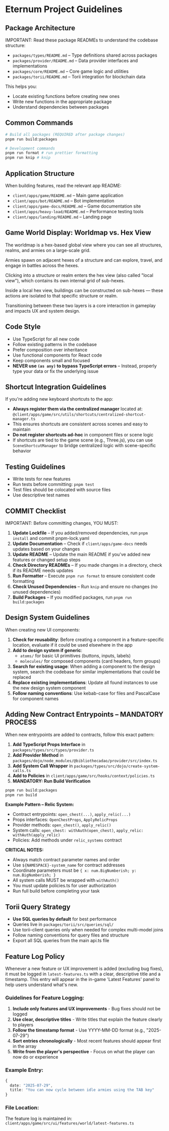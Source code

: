 # Eternum Project Guidelines

## Package Architecture

IMPORTANT: Read these package READMEs to understand the codebase structure:

- `packages/types/README.md` – Type definitions shared across packages
- `packages/provider/README.md` – Data provider interfaces and implementations
- `packages/core/README.md` – Core game logic and utilities
- `packages/torii/README.md` – Torii integration for blockchain data

This helps you:

- Locate existing functions before creating new ones
- Write new functions in the appropriate package
- Understand dependencies between packages

## Common Commands

```bash
# Build all packages (REQUIRED after package changes)
pnpm run build:packages

# Development commands
pnpm run format # run prettier formatting
pnpm run knip # knip
```

## Application Structure

When building features, read the relevant app README:

- `client/apps/game/README.md` – Main game application
- `client/apps/bot/README.md` – Bot implementation
- `client/apps/game-docs/README.md` – Game documentation site
- `client/apps/heavy-load/README.md` – Performance testing tools
- `client/apps/landing/README.md` – Landing page

## Game World Display: Worldmap vs. Hex View

The worldmap is a hex-based global view where you can see all structures, realms, and armies on a large-scale grid.

Armies spawn on adjacent hexes of a structure and can explore, travel, and engage in battles across the hexes.

Clicking into a structure or realm enters the hex view (also called "local view"), which contains its own internal grid
of sub-hexes.

Inside a local hex view, buildings can be constructed on sub-hexes — these actions are isolated to that specific
structure or realm.

Transitioning between these two layers is a core interaction in gameplay and impacts UX and system design.

## Code Style

- Use TypeScript for all new code
- Follow existing patterns in the codebase
- Prefer composition over inheritance
- Use functional components for React code
- Keep components small and focused
- **NEVER use `(as any)` to bypass TypeScript errors** – Instead, properly type your data or fix the underlying issue

## Shortcut Integration Guidelines

If you're adding new keyboard shortcuts to the app:

- **Always register them via the centralized manager** located at:
  `@client/apps/game/src/utils/shortcuts/centralized-shortcut-manager.ts`
- This ensures shortcuts are consistent across scenes and easy to maintain
- **Do not register shortcuts ad-hoc** in component files or scene logic
- If shortcuts are tied to the game scene (e.g., Three.js), you can use `SceneShortcutManager` to bridge centralized
  logic with scene-specific behavior

## Testing Guidelines

- Write tests for new features
- Run tests before committing: `pnpm test`
- Test files should be colocated with source files
- Use descriptive test names

## COMMIT Checklist

IMPORTANT: Before committing changes, YOU MUST:

1. **Update Lockfile** – If you added/removed dependencies, run `pnpm install` and commit pnpm-lock.yaml
2. **Update Documentation** – Check if `client/apps/game-docs` needs updates based on your changes
3. **Update README** – Update the main README if you've added new features or changed setup steps
4. **Check Directory READMEs** – If you made changes in a directory, check if its README needs updates
5. **Run Formatter** – Execute `pnpm run format` to ensure consistent code formatting
6. **Check Unused Dependencies** – Run `knip` and ensure no changes (no unused dependencies)
7. **Build Packages** – If you modified packages, run `pnpm run build:packages`

## Design System Guidelines

When creating new UI components:

1. **Check for reusability**: Before creating a component in a feature-specific location, evaluate if it could be used
   elsewhere in the app
2. **Add to design system if generic**:
   - `atoms/` for basic UI primitives (buttons, inputs, labels)
   - `molecules/` for composed components (card headers, form groups)
3. **Search for existing usage**: When adding a component to the design system, search the codebase for similar
   implementations that could be replaced
4. **Replace existing implementations**: Update all found instances to use the new design system component
5. **Follow naming conventions**: Use kebab-case for files and PascalCase for component names

## Adding New Contract Entrypoints – MANDATORY PROCESS

When new entrypoints are added to contracts, follow this exact pattern:

1. **Add TypeScript Props Interface** in `packages/types/src/types/provider.ts`
2. **Add Provider Method** in `packages/dojo/node_modules/@bibliothecadao/provider/src/index.ts`
3. **Add System Call Wrapper** in `packages/types/src/dojo/create-system-calls.ts`
4. **Add to Policies** in `client/apps/game/src/hooks/context/policies.ts`
5. **MANDATORY: Run Build Verification**

```bash
pnpm run build:packages
pnpm run build
```

**Example Pattern – Relic System:**

- Contract entrypoints: `open_chest(...)`, `apply_relic(...)`
- Props interfaces: `OpenChestProps`, `ApplyRelicProps`
- Provider methods: `open_chest()`, `apply_relic()`
- System calls: `open_chest: withAuth(open_chest)`, `apply_relic: withAuth(apply_relic)`
- Policies: Add methods under `relic_systems` contract

**CRITICAL NOTES:**

- Always match contract parameter names and order
- Use `${NAMESPACE}-system_name` for contract addresses
- Coordinate parameters must be `{ x: num.BigNumberish; y: num.BigNumberish; }`
- All system calls MUST be wrapped with `withAuth()`
- You must update policies.ts for user authorization
- Run full build before completing your task

## Torii Query Strategy

- **Use SQL queries by default** for best performance
- Queries live in `packages/torii/src/queries/sql/`
- Use torii-client queries only when needed for complex multi-model joins
- Follow naming conventions for query files and structure
- Export all SQL queries from the main api.ts file

## Feature Log Policy

Whenever a new feature or UX improvement is added (excluding bug fixes), it must be logged in `latest-features.ts` with a clear, descriptive title and a timestamp. This entry will appear in the in-game 'Latest Features' panel to help users understand what's new.

### Guidelines for Feature Logging:

1. **Include only features and UX improvements** - Bug fixes should not be logged
2. **Use clear, descriptive titles** - Write titles that explain the feature clearly to players
3. **Follow the timestamp format** - Use YYYY-MM-DD format (e.g., "2025-07-29")  
4. **Sort entries chronologically** - Most recent features should appear first in the array
5. **Write from the player's perspective** - Focus on what the player can now do or experience

### Example Entry:

```typescript
{
  date: "2025-07-29",
  title: "You can now cycle between idle armies using the TAB key"
}
```

### File Location:

The feature log is maintained in:
`client/apps/game/src/ui/features/world/latest-features.ts`
